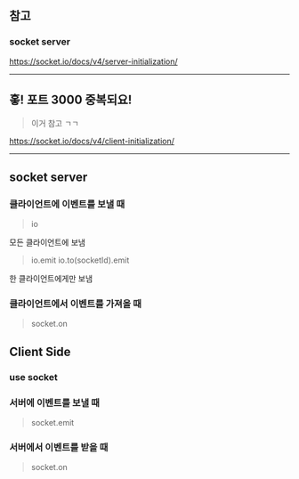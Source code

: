 ## 참고

### socket server
https://socket.io/docs/v4/server-initialization/

---

## 홓! 포트 3000 중복되요!
> 이거 참고 ㄱㄱ

https://socket.io/docs/v4/client-initialization/

---


## socket server
### 클라이언트에 이벤트를 보낼 때
> io

모든 클라이언트에 보냄

> io.emit
> io.to(socketId).emit

한 클라이언트에게만 보냄

### 클라이언트에서 이벤트를 가져올 때
> socket.on



## Client Side
### use socket

### 서버에 이벤트를 보낼 때
> socket.emit

### 서버에서 이벤트를 받을 때
> socket.on
